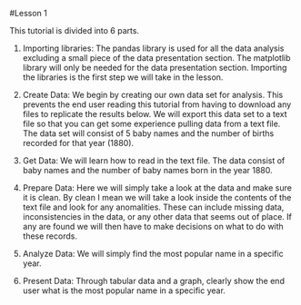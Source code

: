 #Lesson 1

This tutorial is divided into 6 parts.

1. Importing libraries: The pandas library is used for all the data analysis excluding a small piece of the data presentation section. The matplotlib library will only be needed for the data presentation section. Importing the libraries is the first step we will take in the lesson.

2. Create Data: We begin by creating our own data set for analysis. This prevents the end user reading this tutorial from having to download any files to replicate the results below. We will export this data set to a text file so that you can get some experience pulling data from a text file. The data set will consist of 5 baby names and the number of births recorded for that year (1880).

3. Get Data: We will learn how to read in the text file. The data consist of baby names and the number of baby names born in the year 1880.

4. Prepare Data: Here we will simply take a look at the data and make sure it is clean. By clean I mean we will take a look inside the contents of the text file and look for any anomalities. These can include missing data, inconsistencies in the data, or any other data that seems out of place. If any are found we will then have to make decisions on what to do with these records.

5. Analyze Data: We will simply find the most popular name in a specific year.

6. Present Data: Through tabular data and a graph, clearly show the end user what is the most popular name in a specific year.


